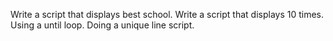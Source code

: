 Write a script that displays best school.
Write a script that displays 10 times.
Using a until loop.
Doing a unique line script.
